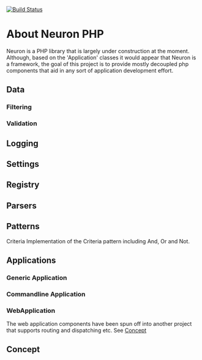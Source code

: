 [![Build Status](https://travis-ci.org/clearidea/neuron.svg?branch=master)](https://travis-ci.org/clearidea/neuron)

# About Neuron PHP

Neuron is a PHP library that is largely under construction at the moment.
Although, based on the 'Application' classes it would appear that Neuron is a framework, the goal of this project
is to provide mostly decoupled php components that aid in any sort of application development effort.

## Data
### Filtering
### Validation
 
## Logging

## Settings

## Registry

## Parsers

## Patterns

Criteria
Implementation of the Criteria pattern including And, Or and Not.

## Applications

### Generic Application

### Commandline Application

### WebApplication

The web application components have been spun off into another project that supports routing and dispatching etc.
See [Concept](http://www.github.com/clearidea/concept)

## Concept
